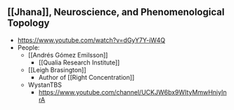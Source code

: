 ## [[Jhana]], Neuroscience, and Phenomenological Topology
- https://www.youtube.com/watch?v=dGyY7Y-iW4Q
- People:
	- [[Andrés Gómez Emilsson]]
		- [[Qualia Research Institute]]
	-  [[Leigh Brasington]]
		- Author of [[Right Concentration]]
	- WystanTBS
		- https://www.youtube.com/channel/UCKJW6bx9WItyMmwHniyInrA
